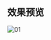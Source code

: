 ## 效果预览

![01](https://github.com/jackloves111/EMBY.JS.CSS/assets/89971817/e7d6b3d7-6919-4d77-b868-6258df9f9494)
